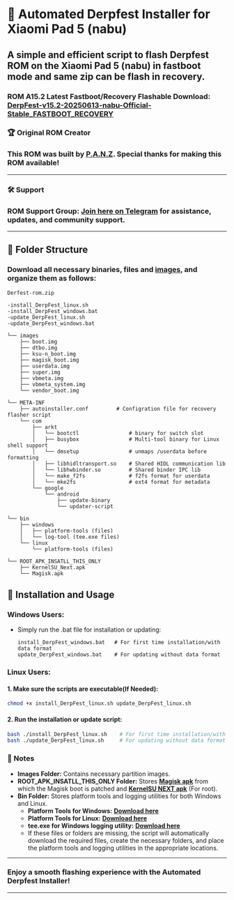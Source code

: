 # 🚀 Automated Derpfest Installer for Xiaomi Pad 5 (nabu)

## A simple and efficient script to flash Derpfest ROM on the Xiaomi Pad 5 (nabu) in fastboot mode and same zip can be flash in recovery.
### ROM A15.2 Latest Fastboot/Recovery Flashable Download: [DerpFest-v15.2-20250613-nabu-Official-Stable_FASTBOOT_RECOVERY](https://1drv.ms/u/c/e503a90e3c75d1ba/EQqNTufWisdMvsGu6wgJapgBuUPTfSILu8PZ6rjHXx7dWw?e=q7Ipc0)
### 🏆 Original ROM Creator
### This ROM was built by [P.A.N.Z](https://github.com/ppanzenboeck). Special thanks for making this ROM available!
---
### 🛠 Support
### **ROM Support Group**: [Join here on Telegram](https://t.me/+x29bHVZKa9ZhZjBk) for assistance, updates, and community support.
---

## 📂 Folder Structure
### Download all necessary binaries, files and [images](https://github.com/ArKT-7/automated-nabu-derpfest-installer/releases/tag/derpfest-june-25), and organize them as follows:

```plaintext
Derfest-rom.zip

-install_DerpFest_linux.sh
-install_DerpFest_windows.bat
-update_DerpFest_linux.sh
-update_DerpFest_windows.bat

└── images
    ├── boot.img
    ├── dtbo.img
    ├── ksu-n_boot.img
    ├── magisk_boot.img
    ├── userdata.img
    ├── super.img
    ├── vbmeta.img
    ├── vbmeta_system.img
    └── vendor_boot.img

└── META-INF
    ├── autoinstaller.conf         # Configration file for recovery flasher script
    └── com
        ├── arkt 
        │   └── bootctl                # binary for switch slot
        │   ├── busybox                # Multi-tool binary for Linux shell support
		│   └── dmsetup                # unmaps /userdata before formatting
        │   ├── libhidltransport.so    # Shared HIDL communication lib
        │   └── libhwbinder.so         # Shared binder IPC lib
		│   └── make_f2fs              # f2fs format for userdata
		│   └── mke2fs                 # ext4 format for metadata
        └── google
            └── android
                ├── update-binary 
                └── updater-script 

└── bin
    ├── windows
    │   ├── platform-tools (files)
    │   └── log-tool (tee.exe files)
    └── linux
        └── platform-tools (files)

└── ROOT_APK_INSATLL_THIS_ONLY
    ├── KernelSU_Next.apk
    └── Magisk.apk
```

## 🔧 Installation and Usage

### Windows Users:
- Simply run the .bat file for installation or updating:
  ```plaintext
  install_DerpFest_windows.bat   # For first time installation/with data format
  update_DerpFest_windows.bat    # For updating without data format
  ```
  
### Linux Users:
#### 1. Make sure the scripts are executable(If Needed):
   ```bash
   chmod +x install_DerpFest_linux.sh update_DerpFest_linux.sh
   ```
   
#### 2. Run the installation or update script:
   ```bash
   bash ./install_DerpFest_linux.sh    # For first time installation/with data format
   bash ./update_DerpFest_linux.sh     # For updating without data format
   ```

### 📜 Notes
- **Images Folder:** Contains necessary partition images.
- **ROOT_APK_INSATLL_THIS_ONLY Folder:** Stores **[Magisk apk](https://github.com/topjohnwu/Magisk/releases/tag/v29.0)** from which the Magisk boot is patched and **[KernelSU NEXT apk](https://github.com/KernelSU-Next/KernelSU-Next/releases/tag/v1.0.8)** (For root).
- **Bin Folder:** Stores platform tools and logging utilities for both Windows and Linux.
  - **Platform Tools for Windows:** **[Download here](https://dl.google.com/android/repository/platform-tools-latest-windows.zip)**  
  - **Platform Tools for Linux:** **[Download here](https://dl.google.com/android/repository/platform-tools-latest-linux.zip)**  
  - **tee.exe for Windows logging utility:** **[Download here](https://github.com/dEajL3kA/tee-win32)**
  - If these files or folders are missing, the script will automatically download the required files, create the necessary folders, and place the platform tools and logging utilities in the appropriate locations.


---
### Enjoy a smooth flashing experience with the **Automated Derpfest Installer**!
---

